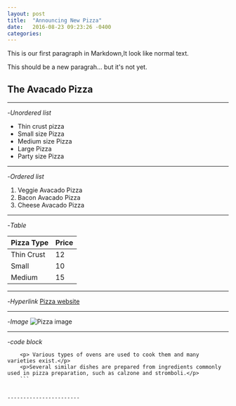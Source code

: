 ```yaml
---
layout: post
title:  "Announcing New Pizza"
date:   2016-08-23 09:23:26 -0400
categories: 
---
```


This is our first paragraph in Markdown,It look like normal text.

This should be a new paragrah... but it's not yet.

## The Avacado Pizza

------------------------
-*Unordered list*

* Thin crust pizza
* Small size Pizza
* Medium size Pizza
* Large Pizza
* Party size Pizza

-----------------------

-*Ordered list*

1. Veggie Avacado Pizza
2. Bacon Avacado Pizza
3. Cheese Avacado Pizza 

----------------------

-*Table*

| Pizza Type | Price |
|------------|-------|
| Thin Crust | 12    |
| Small      | 10    |
| Medium     | 15    |


------------------------

-*Hyperlink*
[Pizza website](https://pizza@awesomeinc.com)

-----------

-*Image*
![Pizza image](http://static.comicvine.com/uploads/original/11114/111144184/4791207-9790062099-Pizza.jpg)

--------------------

-*code block*
``` <p>Pizza is sold fresh or frozen, either whole or in portions, and is a common fast food item in Europe and North America. </p>
    <p> Various types of ovens are used to cook them and many varieties exist.</p>
    <p>Several similar dishes are prepared from ingredients commonly used in pizza preparation, such as calzone and stromboli.</p> 
    ```


-----------------------